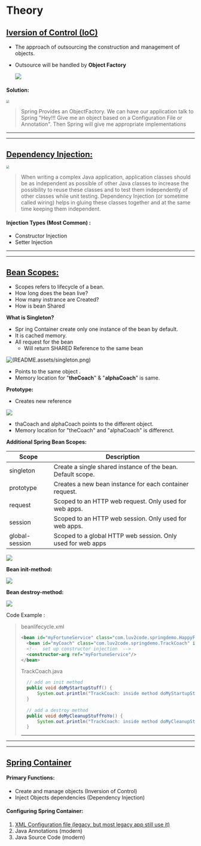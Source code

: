 # Theory

## <u>Iversion of Control (IoC)</u>

- The approach of outsourcing the construction and management of objects.

- Outsource will be handled by **Object Factory**

  

  ![](https://githubpictures.000webhostapp.com/pictures/IoC1.png)

  

#### Solution:

<img src="https://githubpictures.000webhostapp.com/pictures/ObjectFactory_IoC.png" style="zoom:50%;" />

> Spring Provides an ObjectFactory. We can have our application talk to Spring "Hey!!! Give me an object based on a Configuration File or Annotation". Then Spring will give me appropriate implementations  





****

****



## <u>Dependency Injection:</u>



<img src="https://githubpictures.000webhostapp.com/pictures/DI.png" style="zoom:50%;" />



> When writing a complex Java application, application classes should be as independent as possible of other Java classes to increase the possibility to reuse these classes and to test them independently of other classes while unit testing. Dependency Injection (or sometime called wiring) helps in gluing these classes together and at the same time keeping them independent.



#### **Injection Types (Most Common) :**

- Constructor Injection
- Setter Injection



****

****



## <u>Bean Scopes:</u>

- Scopes refers to lifecycle of a bean.
- How long does the bean live?
- How many instrance are Created?
- How is bean Shared



**What is Singleton?**

- Spr  ing Container create only one instance of the bean by default.
- It is cached memory.
- All request for the bean 
  - Will return SHARED Reference to the same bean





![(README.assets/singleton.png)](https://githubpictures.000webhostapp.com/pictures/singleton.png)

- Points to the same object .
- Memory location for "**theCoach**" & "**alphaCoach**" is same.

**Prototype:**

- Creates new reference 

![](https://githubpictures.000webhostapp.com/pictures/prototype.png)

- thaCoach and alphaCoach points to the different object.
- Memory location for "theCoach" and "alphaCoach" is differenct.



 **Additional Spring Bean Scopes:**

| Scope          | Description                                                 |
| -------------- | ----------------------------------------------------------- |
| singleton      | Create a single shared instance of the bean. Default scope. |
| prototype      | Creates a new bean instance for each container request.     |
| request        | Scoped to an HTTP web request. Only used for web apps.      |
| session        | Scoped to an HTTP web session. Only used for web apps.      |
| global-session | Scoped to a global HTTP web session. Only used for web apps |

 ![](https://githubpictures.000webhostapp.com/pictures/beanlifecycle.png)



**Bean init-method:**

![](https://githubpictures.000webhostapp.com/pictures/init-method.png)



**Bean destroy-method:**

![](https://githubpictures.000webhostapp.com/pictures/destroy-method.png)





Code Example :

> beanlifecycle.xml
>
> ```xml
> <bean id="myFortuneService" class="com.luv2code.springdemo.HappyFortuneService"> </bean>
> 	<bean id="myCoach" class="com.luv2code.springdemo.TrackCoach" init-method="doMyStartupStuff" destroy-method="doMyCleanupStuffYoYo">
> 	<!--  set up constructor injection  -->
> 	<constructor-arg ref="myFortuneService"/>
> </bean>
> ```
>
> 
>
> TrackCoach.java
>
> ```java
> 	// add an init method
> 	public void doMyStartupStuff() {
> 		System.out.println("TrackCoach: inside method doMyStartupStuff");
> 	}
> 	
> 	// add a destroy method
> 	public void doMyCleanupStuffYoYo() {
> 		System.out.println("TrackCoach: inside method doMyCleanupStuffYoYo");		
> 	}
> ```
>
> ****



****

****



## <u>Spring Container</u>

#### Primary Functions:

- Create and manage objects (Inversion of Control)
- Inject Objects dependencies (Dependency Injection)

#### Configuring Spring Container: 

1. [XML Configuration file (legacy, but most legacy app still use it)](https://github.com/touhid-jisan/Spring-Hibernate/blob/master/Practice/XML%20Configuration%20Spring%20Container.md)
2. Java Annotations (modern)
3. Java Source Code (modern)

